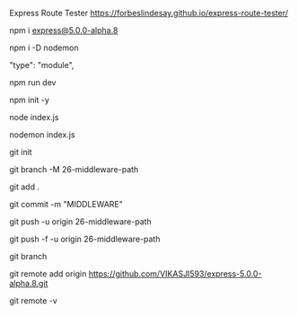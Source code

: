 <!-- 
//--APP.JS---
//When we use path then only that path gives me log on node
//APPLICATION LEVEL MIDDLEWARE
app.use('/about',myLogger);
 -->

<!-- 
//---logger-midleware.js---
var myLogger = (req, res, next) => {
  console.log("Logged");
  next();
};
export default myLogger; -->


Express Route Tester
https://forbeslindesay.github.io/express-route-tester/

npm i express@5.0.0-alpha.8

npm i -D nodemon

"type": "module",

npm run dev

npm init -y

node index.js

nodemon index.js

git init

git branch -M 26-middleware-path

git add .

git commit -m "MIDDLEWARE"

git push -u origin 26-middleware-path

git push -f -u origin 26-middleware-path

git branch

git remote add origin https://github.com/VIKASJI593/express-5.0.0-alpha.8.git

git remote -v
